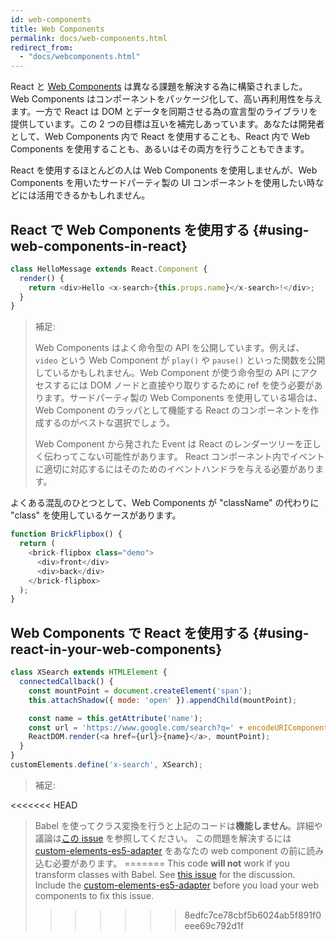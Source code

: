 ```yaml
---
id: web-components
title: Web Components
permalink: docs/web-components.html
redirect_from:
  - "docs/webcomponents.html"
---
```


React と [Web Components](https://developer.mozilla.org/en-US/docs/Web/Web_Components) は異なる課題を解決する為に構築されました。Web Components はコンポーネントをパッケージ化して、高い再利用性を与えます。一方で React は DOM とデータを同期させる為の宣言型のライブラリを提供しています。この 2 つの目標は互いを補完しあっています。あなたは開発者として、Web Components 内で React を使用することも、React 内で Web Components を使用することも、あるいはその両方を行うこともできます。

React を使用するほとんどの人は Web Components を使用しませんが、Web Components を用いたサードパーティ製の UI コンポーネントを使用したい時などには活用できるかもしれません。

## React で Web Components を使用する {#using-web-components-in-react}

```javascript
class HelloMessage extends React.Component {
  render() {
    return <div>Hello <x-search>{this.props.name}</x-search>!</div>;
  }
}
```

> 補足:
>
> Web Components はよく命令型の API を公開しています。例えば、`video` という Web Component が `play()` や `pause()` といった関数を公開しているかもしれません。Web Component が使う命令型の API にアクセスするには DOM ノードと直接やり取りするために ref を使う必要があります。サードパーティ製の Web Components を使用している場合は、Web Component のラッパとして機能する React のコンポーネントを作成するのがベストな選択でしょう。
>
> Web Component から発された Event は React のレンダーツリーを正しく伝わってこない可能性があります。
> React コンポーネント内でイベントに適切に対応するにはそのためのイベントハンドラを与える必要があります。

よくある混乱のひとつとして、Web Components が "className" の代わりに "class" を使用しているケースがあります。

```javascript
function BrickFlipbox() {
  return (
    <brick-flipbox class="demo">
      <div>front</div>
      <div>back</div>
    </brick-flipbox>
  );
}
```

## Web Components で React を使用する {#using-react-in-your-web-components}

```javascript
class XSearch extends HTMLElement {
  connectedCallback() {
    const mountPoint = document.createElement('span');
    this.attachShadow({ mode: 'open' }).appendChild(mountPoint);

    const name = this.getAttribute('name');
    const url = 'https://www.google.com/search?q=' + encodeURIComponent(name);
    ReactDOM.render(<a href={url}>{name}</a>, mountPoint);
  }
}
customElements.define('x-search', XSearch);
```

>補足:
>
<<<<<<< HEAD
>Babel を使ってクラス変換を行うと上記のコードは**機能しません**。詳細や議論は[この issue](https://github.com/w3c/webcomponents/issues/587) を参照してください。
>この問題を解決するには [custom-elements-es5-adapter](https://github.com/webcomponents/webcomponentsjs#custom-elements-es5-adapterjs) をあなたの web component の前に読み込む必要があります。
=======
>This code **will not** work if you transform classes with Babel. See [this issue](https://github.com/w3c/webcomponents/issues/587) for the discussion.
>Include the [custom-elements-es5-adapter](https://github.com/webcomponents/polyfills/tree/master/packages/webcomponentsjs#custom-elements-es5-adapterjs) before you load your web components to fix this issue.
>>>>>>> 8edfc7ce78cbf5b6024ab5f891f0eee69c792d1f
